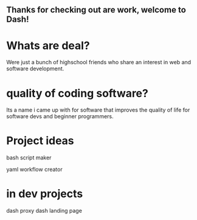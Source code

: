 ## Thanks for checking out are work, welcome to Dash!
# Whats are deal?
Were just a bunch of highschool friends who share an interest in web and software development.
# quality of coding software?
Its a name i came up with for software that improves the quality of life for software devs and beginner programmers.
# Project ideas
bash script maker

yaml workflow creator
# in dev projects
dash proxy
dash landing page
